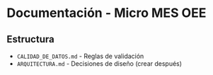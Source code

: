 # Documentación - Micro MES OEE

## Estructura

- `CALIDAD_DE_DATOS.md` - Reglas de validación
- `ARQUITECTURA.md` - Decisiones de diseño (crear después)
